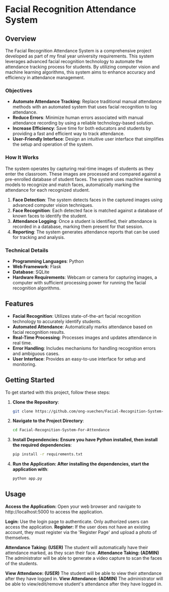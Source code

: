 # Facial Recognition Attendance System

## Overview

The Facial Recognition Attendance System is a comprehensive project developed as part of my final year university requirements. This system leverages advanced facial recognition technology to automate the attendance tracking process for students. By utilizing computer vision and machine learning algorithms, this system aims to enhance accuracy and efficiency in attendance management.

### Objectives

- **Automate Attendance Tracking**: Replace traditional manual attendance methods with an automated system that uses facial recognition to log attendance.
- **Reduce Errors**: Minimize human errors associated with manual attendance recording by using a reliable technology-based solution.
- **Increase Efficiency**: Save time for both educators and students by providing a fast and efficient way to track attendance.
- **User-Friendly Interface**: Design an intuitive user interface that simplifies the setup and operation of the system.

### How It Works

The system operates by capturing real-time images of students as they enter the classroom. These images are processed and compared against a pre-enrolled database of student faces. The system uses machine learning models to recognize and match faces, automatically marking the attendance for each recognized student.

1. **Face Detection**: The system detects faces in the captured images using advanced computer vision techniques.
2. **Face Recognition**: Each detected face is matched against a database of known faces to identify the student.
3. **Attendance Logging**: Once a student is identified, their attendance is recorded in a database, marking them present for that session.
4. **Reporting**: The system generates attendance reports that can be used for tracking and analysis.

### Technical Details

- **Programming Languages**: Python
- **Web Framework**: Flask
- **Database**: SQLite
- **Hardware Requirements**: Webcam or camera for capturing images, a computer with sufficient processing power for running the facial recognition algorithms.

## Features

- **Facial Recognition**: Utilizes state-of-the-art facial recognition technology to accurately identify students.
- **Automated Attendance**: Automatically marks attendance based on facial recognition results.
- **Real-Time Processing**: Processes images and updates attendance in real time.
- **Error Handling**: Includes mechanisms for handling recognition errors and ambiguous cases.
- **User Interface**: Provides an easy-to-use interface for setup and monitoring.

## Getting Started

To get started with this project, follow these steps:

1. **Clone the Repository**:
   ```bash
   git clone https://github.com/ong-xuechen/Facial-Recognition-System-For-Attendance.git
2. **Navigate to the Project Directory**:
   ```bash
   cd Facial-Recognition-System-For-Attendance
3. **Install Dependencies: Ensure you have Python installed, then install the required dependencies**:
   ```bash
   pip install -r requirements.txt
4. **Run the Application: After installing the dependencies, start the application with**:
   ```bash
   python app.py

## Usage

**Access the Application:** Open your web browser and navigate to http://localhost:5000 to access the application.

**Login:** Use the login page to authenticate. Only authorized users can access the application.
**Register:** If the user does not have an existing account, they must register via the 'Register Page' and upload a photo of themselves.

**Attendance Taking: (USER)** The student will automatically have their attendance marked, as they scan their face.
**Attendance Taking: (ADMIN)** The administrator will be able to generate a video capture to scan the faces of the students.

**View Attendance: (USER)** The student will be able to view their attendance after they have logged in.
**View Attendance: (ADMIN)** The administrator will be able to view/edit/remove student's attendance after they have logged in.


